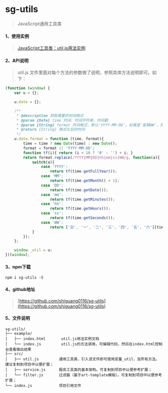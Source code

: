﻿# sg-utils

> JavaScript通用工具类

#### 1、使用实例

> [JavaScript工具类：util.js用法实例](https://blog.csdn.net/guang_s/article/details/88119343)

#### 2、API说明

> util.js 文件里面对每个方法的参数做了说明，参照具体方法说明即可。如下：

```javascript
(function (window) {
    var u = {};

    u.date = {};

    /**
     * @description 获取需要的时间格式
     * @param {Date} time 时间、时间字符串、时间戳
     * @param {String} format 时间格式，默认'YYYY-MM-DD'。如果是'星期WW'，则返回（如：'星期日'）
     * @return {String} 格式化后的时间
     */
    u.date.format = function (time, format){
        time = time ? new Date(time) : new Date();
        format = format || 'YYYY-MM-DD';
        function tf(i){ return (i < 10 ? '0' : '') + i; }
        return format.replace(/YYYY|MM|DD|hh|mm|ss|WW/g, function(a){
            switch(a){
                case 'YYYY':
                    return tf(time.getFullYear());
                case 'MM':
                    return tf(time.getMonth() + 1);
                case 'DD':
                    return tf(time.getDate());
                case 'mm':
                    return tf(time.getMinutes());
                case 'hh':
                    return tf(time.getHours());
                case 'ss':
                    return tf(time.getSeconds());
                case 'WW':
                    return ['日', '一', '二', '三', '四', '五', '六'][time.getDay()];
            }
        });
    };

    window._util = u;
})(window);
```

#### 3、npm下载

```
npm i sg-utils -S
```

#### 4、github地址

> [https://github.com/shiguang0116/sg-utils](https://github.com/shiguang0116/sg-utils)

#### 5、文件说明

```
sg-utils/
├── example/
│   ├── index.html       util.js用法实例文档
│   └── index.js         util.js的方法调用，可编辑代码，然后在index.html控制台查看输出结果
├── src/
│   ├── util.js         通用工具类，引入该文件即可使用变量_util，及所有方法。建议复制到项目中以便扩展；
│   ├── service.js      服务工具类的基本架构。可复制到项目中以便参考扩展；
│   └── filter.js       过滤器（基于art-template模板）。可复制到项目中以便参考扩展；
└── index.js            项目引用文件
```
